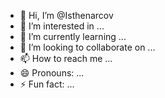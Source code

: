 - 👋 Hi, I’m @Isthenarcov
- 👀 I’m interested in ...
- 🌱 I’m currently learning ...
- 💞️ I’m looking to collaborate on ...
- 📫 How to reach me ...
- 😄 Pronouns: ...
- ⚡ Fun fact: ...

<!---
Isthenarcov/Isthenarcov is a ✨ special ✨ repository because its `README.md` (this file) appears on your GitHub profile.
You can click the Preview link to take a look at your changes.
--->
